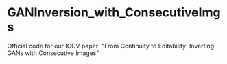 # GANInversion_with_ConsecutiveImgs
Official code for our ICCV paper: "From Continuity to Editability: Inverting GANs with Consecutive Images"

